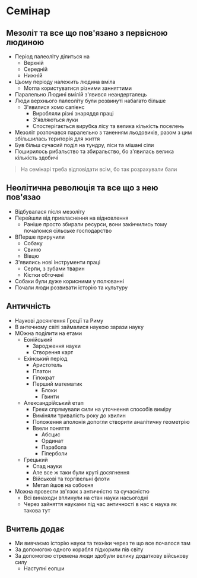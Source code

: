 # Семінар
## Мезоліт та все що пов'язано з первісною людиною
- Період палеоліту ділиться на
  - Верхній 
  - Середній
  - Нижній
- Цьому періоду належить людина вміла
  - Могла користуватися різними занняттими
- Паралельно Людині вмілій з'явився неандерталець
- Люди верхнього палеоліту були розвинуті набагато більше
  - З'явилися хомо сапіенс
    - Виробляли різні знаряддя праці
    - З'являються луки
    - Спостерігається вирубка лісу та велика кількість поселень
- Мезоліт розпочався паралельно з таненням льодовиків, разом з цим збільшилась територія для життя
- Був більш сучасий поділ на тундру, ліси та мішані сіли
- Поширилось рибальство та збиральство, бо з'явилась велика кількість здобичі
> На семінарі треба відповідати всім, бо так розрахували бали
## Неолітична революція та все що з нею пов'язао
- Відбувалася після мезоліту
- Перейшли від привласнення на відновлення
  - Раніше просто збирали ресурси, вони закінчились тому почаломся сільське господарство
- ВПерше приручили
  - Собаку
  - Свиню
  - Вівцю
- З'явились нові інструменти праці
  - Серпи, з зубами тварин
  - Кістки обточені
- Собаки були дуже корисними у полюванні
- Почали люди розвивати історію та культуру
## Античність
- Наукові досянгення Греції та Риму
- В антечному світі займалися наукою зарази науку
- МОжна поділити на етами
  - Еонійський
    - Зародження науки
    - Створення карт
  - Ехінський період
    - Аристотель
    - Платон 
    - Гіпократ
    - Перший математик
      - Блоки
      - Гвинти
  - Александрійський етап
    - Греки спрямували сили на уточнення способів виміру
    - Виміняли тривалість року до хвилин
    - Положення аполонія допогли створити аналітичну геометрію
    - Ввели поняття
      - Абсцис 
      - Ординат
      - Парабола
      - Гіперболи
  - Грецький
    - Спад науки 
    - Але все ж таки були круті досягнення
    - Військові та торгівельні флоти
    - Метал йшов на озбоєня 
- Можна провести зв'язок з античністю та сучасністю
  - Всі винаходи вплинули на стан науки насьогодні
  - Через зайняття науками під час античності в нас є наука як такова тут
## Вчитель додає
- Ми вивчаємо історію науки та техніки через те що все почалося там
- За допомогою одного корабля підкорили пів світу
- За допомогою стремена люди здобули велику додаткову військову силу
  - Наступні еопши 
